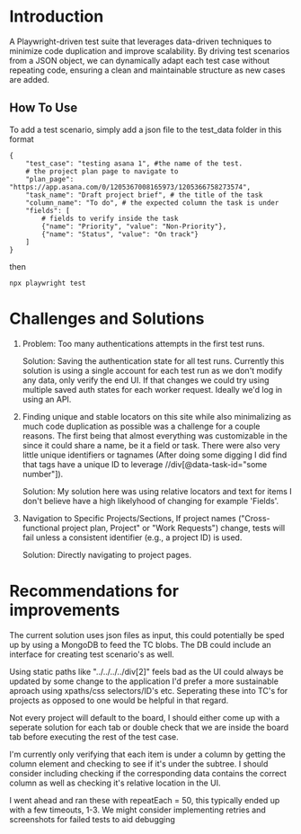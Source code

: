 # Introduction
A Playwright-driven test suite that leverages data-driven techniques to minimize code duplication and improve scalability. By driving test scenarios from a JSON object, we can dynamically adapt each test case without repeating code, ensuring a clean and maintainable structure as new cases are added.

## How To Use
To add a test scenario, simply add a json file to the test_data folder in this format
```
{
    "test_case": "testing asana 1", #the name of the test.
    # the project plan page to navigate to
    "plan_page": "https://app.asana.com/0/1205367008165973/1205366758273574", 
    "task_name": "Draft project brief", # the title of the task
    "column_name": "To do", # the expected column the task is under
    "fields": [
        # fields to verify inside the task
        {"name": "Priority", "value": "Non-Priority"}, 
        {"name": "Status", "value": "On track"}
    ]
}
```
then
```
npx playwright test
```

# Challenges and Solutions
1. Problem: Too many authentications attempts in the first test runs.

     Solution: Saving the authentication state for all test runs. Currently this solution is using a single account for each test run as we don't modify any data, only verify the end UI. If that changes we could try using multiple saved auth states for each worker request. Ideally we'd log in using an API.

2. Finding unique and stable locators on this site while also minimalizing as much code duplication as possible was a challenge for a couple reasons. The first being that almost everything was customizable in the since it could share a name, be it a field or task. There were also very little unique identifiers or tagnames (After doing some digging I did find that tags have a unique ID to leverage //div[@data-task-id="some number"]). 

     Solution: My solution here was using relative locators and text for items I don't believe have a high likelyhood of changing for example 'Fields'.

3. Navigation to Specific Projects/Sections, If project names ("Cross-functional project plan, Project" or "Work Requests") change, tests will fail unless a consistent identifier (e.g., a project ID) is used. 
        
     Solution: Directly navigating to project pages.

# Recommendations for improvements
The current solution uses json files as input, this could potentially be sped up by using a MongoDB to feed the TC blobs. The DB could include an interface for creating test scenario's as well.

Using static paths like "../../../../div[2]" feels bad as the UI could always be updated by some change to the application I'd prefer a more sustainable aproach using xpaths/css selectors/ID's etc. Seperating these into TC's for projects as opposed to one would be helpful in that regard.

Not every project will default to the board, I should either come up with a seperate solution for each tab or double check that we are inside the board tab before executing the rest of the test case.

I'm currently only verifying that each item is under a column by getting the column element and checking to see if it's under the subtree. I should consider including checking if the corresponding data contains the correct column as well as checking it's relative location in the UI.

I went ahead and ran these with repeatEach = 50, this typically ended up with a few timeouts, 1-3. We might consider implementing retries and screenshots for failed tests to aid debugging